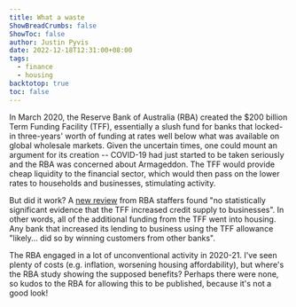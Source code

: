 ```yaml
---
title: What a waste
ShowBreadCrumbs: false
ShowToc: false
author: Justin Pyvis
date: 2022-12-18T12:31:00+08:00
tags:
  - finance
  - housing
backtotop: true
toc: false
---
```

In March 2020, the Reserve Bank of Australia (RBA) created the $200 billion Term Funding Facility (TFF), essentially a slush fund for banks that locked-in three-years' worth of funding at rates well below what was available on global wholesale markets. Given the uncertain times, one could mount an argument for its creation -- COVID-19 had just started to be taken seriously and the RBA was concerned about Armageddon. The TFF would provide cheap liquidity to the financial sector, which would then pass on the lower rates to households and businesses, stimulating activity.

But did it work? A [new review](https://www.rba.gov.au/publications/rdp/2022/2022-07.html) from RBA staffers found "no statistically significant evidence that the TFF increased credit supply to businesses". In other words, all of the additional funding from the TFF went into housing. Any bank that increased its lending to business using the TFF allowance "likely... did so by winning customers from other banks".

The RBA engaged in a lot of unconventional activity in 2020-21. I've seen plenty of costs (e.g. inflation, worsening housing affordability), but where's the RBA study showing the supposed benefits? Perhaps there were none, so kudos to the RBA for allowing this to be published, because it's not a good look!